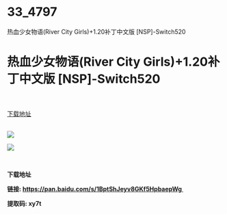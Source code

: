 # 33_4797
热血少女物语(River City Girls)+1.20补丁中文版 [NSP]-Switch520
# 热血少女物语(River City Girls)+1.20补丁中文版 [NSP]-Switch520
 <br/></br>
[下载地址](https://www.switch520.cc/article/4797 "下载地址")
<br/></br>

<p><img src="https://s1.ax1x.com/2020/05/16/Yyof2Q.jpg"></p>
<p><img src="https://s1.ax1x.com/2020/05/16/Yyoobq.jpg"></p>
<p><strong><span><br></span></strong></p>
<p><strong><span>下载地址</span></strong></p>
<p><strong><span>链接: </span></strong><a href="https://pan.baidu.com/s/1BptShJeyv8GKf5HpbaepWg" target="_self" style="text-decoration: underline" rel="noopener noreferrer"><strong><span>https://pan.baidu.com/s/1BptShJeyv8GKf5HpbaepWg&nbsp;</span></strong></a></p>
<p><strong><span>提取码: xy7t</span></strong></p>
